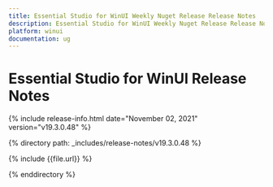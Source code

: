 ```yaml
---
title: Essential Studio for WinUI Weekly Nuget Release Release Notes  
description: Essential Studio for WinUI Weekly Nuget Release Release Notes  
platform: winui
documentation: ug
---
```


# Essential Studio for WinUI  Release Notes  

{% include release-info.html date="November 02, 2021"  version="v19.3.0.48" %} 


{% directory path: _includes/release-notes/v19.3.0.48
 %}

{% include {{file.url}} %}

{% enddirectory %}
